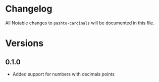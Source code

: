 # Changelog

All Notable changes to `pashto-cardinals` will be documented in this file.

# Versions
## 0.1.0

- Added support for numbers with decimals points